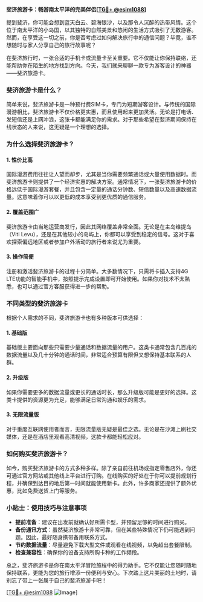 **斐济旅游卡：畅游南太平洋的完美伴侣[[TG💪+ @esim1088](https://t.me/s/esim1088)]**

提到斐济，你可能会想到蓝天白云、碧海银沙，以及那令人沉醉的热带风情。这个位于南太平洋的小岛国，以其独特的自然美景和悠闲的生活方式吸引了无数游客。然而，在享受这一切之前，你是否考虑过如何解决旅行中的通信问题？毕竟，谁不想随时与家人分享自己的旅行故事呢？

在斐济旅行时，一张合适的手机卡或流量卡至关重要。它不仅能让你保持联络，还能帮助你在陌生的地方找到方向。今天，我们就来聊聊一款专为游客设计的神器——斐济旅游卡。

### 斐济旅游卡是什么？

简单来说，斐济旅游卡是一种预付费SIM卡，专门为短期游客设计。与传统的国际漫游相比，斐济旅游卡不仅价格更实惠，而且使用起来更加灵活。无论是打电话、发短信还是上网冲浪，这张卡都能满足你的需求。对于那些希望在斐济期间保持在线状态的人来说，这无疑是一个理想的选择。

### 为什么选择斐济旅游卡？

#### 1. **性价比高**
   国际漫游费用往往让人望而却步，尤其是当你需要频繁通话或大量使用数据时。而斐济旅游卡则提供了一个经济实惠的解决方案。通常情况下，一张斐济旅游卡的价格远低于国际漫游套餐，并且包含一定量的通话分钟数、短信数量以及高速数据流量。这意味着你可以以更低的成本享受到更优质的通信服务。

#### 2. **覆盖范围广**
   斐济旅游卡由当地运营商发行，因此其网络覆盖非常全面。无论是在主岛维提岛（Viti Levu），还是在其他较小的岛屿上，你都可以享受到稳定的信号。这对于喜欢探索偏远地区或者参加户外活动的旅行者来说尤为重要。

#### 3. **操作简便**
   注册和激活斐济旅游卡的过程十分简单。大多数情况下，只需将卡插入支持4G LTE功能的智能手机中，按照提示完成设置即可开始使用。如果你对技术不太熟悉，也可以通过官方客服获得进一步的帮助。

### 不同类型的斐济旅游卡

根据个人需求的不同，斐济旅游卡也有多种版本可供选择：

#### 1. **基础版**
   基础版主要面向那些只需要少量通话和数据流量的用户。这类卡通常包含几百兆的数据流量以及几十分钟的通话时间，非常适合预算有限但又想保持基本联系的人群。

#### 2. **升级版**
   如果你需要更多的数据流量或更长的通话时长，那么升级版可能是更好的选择。这类卡提供的资源更为充足，能够满足日常沟通和娱乐的需求。

#### 3. **无限流量版**
   对于重度互联网使用者而言，无限流量版无疑是最佳之选。无论是在沙滩上刷社交媒体，还是在酒店里观看高清视频，这款卡都能轻松应对。

### 如何购买斐济旅游卡？

如今，购买斐济旅游卡的方式多种多样。除了亲自前往机场或指定零售店外，你还可通过官方网站或其他线上平台进行订购。在线购买的好处在于你可以提前规划行程，并确保到达目的地后第一时间就能使用新卡。此外，许多商家还提供了额外优惠，比如免费送货上门等服务。

### 小贴士：使用技巧与注意事项

- **提前准备**：建议在出发前就确认好所需卡型，并预留足够的时间进行购买。
- **备份通讯方式**：虽然斐济旅游卡非常可靠，但在某些特殊情况下仍可能遇到问题。因此，最好随身携带备用联系方式。
- **节约数据流量**：尽量避免下载大型文件或观看在线视频，以免超出套餐限制。
- **检查兼容性**：确保你的设备支持所购卡种的工作频段。

总之，斐济旅游卡是你在南太平洋冒险旅程中的得力助手。它不仅能让您随时随地保持联系，更能为您的旅行增添一份便利与安心。下次踏上这片美丽的土地时，请别忘了带上一张属于自己的斐济旅游卡吧！

[[TG💪+ @esim1088](https://t.me/s/esim1088) ![Image](https://i.postimg.cc/4NQfJmqS/Snipaste-2025-05-13-00-14-12.png)]